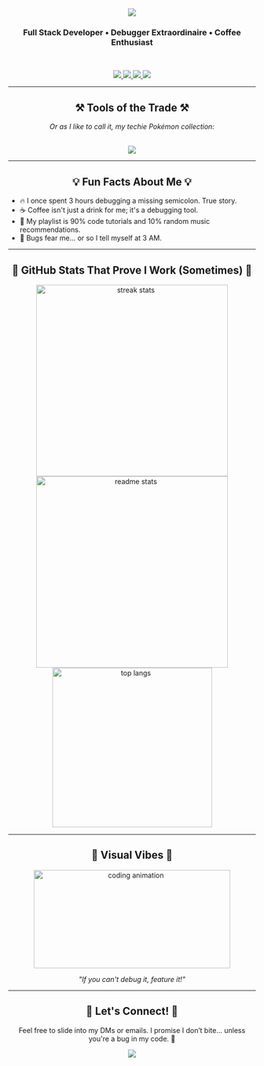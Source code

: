 <h1 align="center">
    <img src="https://readme-typing-svg.herokuapp.com/?font=Righteous&size=35&center=true&vCenter=true&width=500&height=70&duration=4000&lines=Hi+There!+👋;+I'm+Nilesh+Shinde!;Your+Friendly+Dev+Next+Door!;" />
</h1>

<h3 align="center">Full Stack Developer • Debugger Extraordinaire • Coffee Enthusiast</h3>

<br/>

<p align="center">
  <a href="https://www.linkedin.com/in/nileshshinde09/" target="_blank">
    <img src="https://skillicons.dev/icons?i=linkedin" />
  </a>
  <a href="https://www.instagram.com/striveronly/" target="_blank">
    <img src="https://skillicons.dev/icons?i=instagram" />
  </a>
  <a href="https://mail.google.com/mail/?view=cm&fs=1&tf=1&to=nileshshindeofficial@gmail.com" target="_blank">
    <img src="https://skillicons.dev/icons?i=gmail" />
  </a>
      <a href="https://x.com/striveronly" target="_blank">
    <img src="https://skillicons.dev/icons?i=twitter" />
  </a>
</p>

<hr/>

<h2 align="center">⚒️ Tools of the Trade ⚒️</h2>
<p align="center"><i>Or as I like to call it, my techie Pokémon collection:</i></p>
<br/>
<div align="center">
  <a href="https://github.com/Nileshshinde09?tab=repositories">
    <img src="https://skillicons.dev/icons?i=nextjs,ts,py,js,express,react,appwrite,prisma,mongodb,postman,docker,c,redux,redis,graphql,nodejs,nginx,vercel,vite,mysql,postgres,sqlite,flask,bun,pnpm,npm,kubernetes,kafka,html,css,vscode,github,tailwind,git,r,md,webpack,regex,figma" />
  </a>
</div>

<hr/>

<h2 align="center">💡 Fun Facts About Me 💡</h2>
<ul>
  <li>🔥 I once spent 3 hours debugging a missing semicolon. True story.</li>
  <li>☕ Coffee isn't just a drink for me; it's a debugging tool.</li>
  <li>🎵 My playlist is 90% code tutorials and 10% random music recommendations.</li>
  <li>🐛 Bugs fear me... or so I tell myself at 3 AM.</li>
</ul>

<hr/>

<h2 align="center">🌟 GitHub Stats That Prove I Work (Sometimes) 🌟</h2>
<div align="center">
  <img width=390 src="https://github-readme-streak-stats-salesp07.vercel.app/?user=nileshshinde09&count_private=true&theme=react&border_radius=10" alt="streak stats"/>
  <img width=390 src="https://github-readme-stats-salesp07.vercel.app/api?username=nileshshinde09&count_private=true&show_icons=true&theme=react&rank_icon=github&border_radius=10" alt="readme stats" />
  <br/>
  <img width=325 align="center" src="https://github-readme-stats-salesp07.vercel.app/api/top-langs/?username=nileshshinde09&hide=HTML&langs_count=8&layout=compact&theme=react&border_radius=10&size_weight=0.5&count_weight=0.5&exclude_repo=github-readme-stats" alt="top langs" />
</div>

<hr/>

<h2 align="center">🌟 Visual Vibes 🌟</h2>
<div align="center">
    <img src="https://media.giphy.com/media/LmNwrBhejkK9EFP504/giphy.gif" alt="coding animation" width="400" height="200" />
    <p><i>"If you can't debug it, feature it!"</i></p>
</div>

<hr/>

<h2 align="center">📣 Let's Connect! 📣</h2>
<p align="center">Feel free to slide into my DMs or emails. I promise I don’t bite... unless you're a bug in my code. 🐛</p>
<div align="center">
  <a href="https://nileshshinde.tech/" target="_blank">
    <img src="https://readme-typing-svg.herokuapp.com/?font=Righteous&color=F7D1CD&size=24&center=true&vCenter=true&width=500&height=50&lines=Visit+My+Portfolio;Explore+My+Projects!" />
  </a>
</div>
